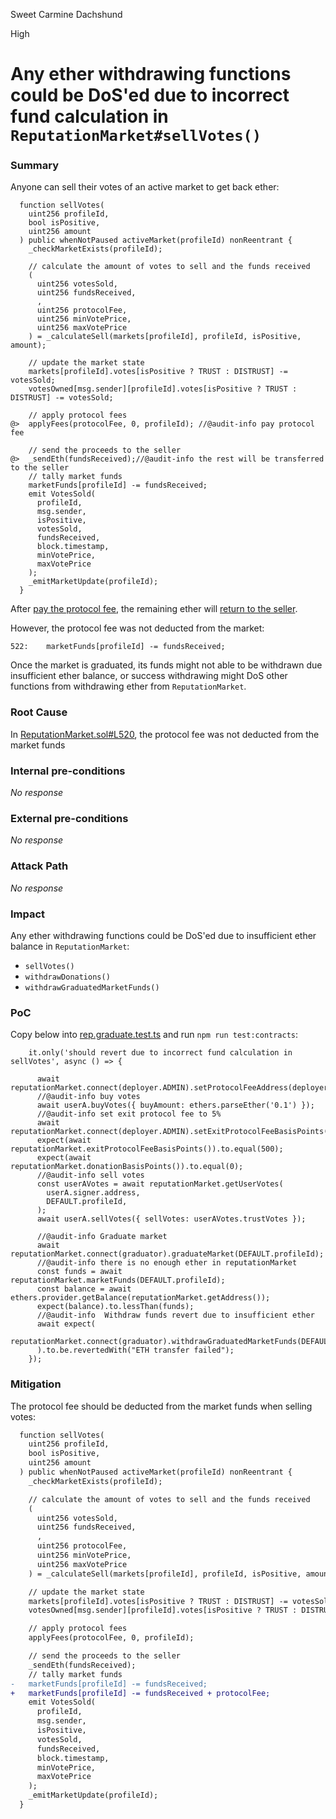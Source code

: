 Sweet Carmine Dachshund

High

# Any ether withdrawing functions could be DoS'ed due to incorrect fund calculation in `ReputationMarket#sellVotes()`

### Summary

Anyone can sell their votes of an active market to get back ether:
```solidity
  function sellVotes(
    uint256 profileId,
    bool isPositive,
    uint256 amount
  ) public whenNotPaused activeMarket(profileId) nonReentrant {
    _checkMarketExists(profileId);

    // calculate the amount of votes to sell and the funds received
    (
      uint256 votesSold,
      uint256 fundsReceived,
      ,
      uint256 protocolFee,
      uint256 minVotePrice,
      uint256 maxVotePrice
    ) = _calculateSell(markets[profileId], profileId, isPositive, amount);

    // update the market state
    markets[profileId].votes[isPositive ? TRUST : DISTRUST] -= votesSold;
    votesOwned[msg.sender][profileId].votes[isPositive ? TRUST : DISTRUST] -= votesSold;

    // apply protocol fees
@>  applyFees(protocolFee, 0, profileId); //@audit-info pay protocol fee

    // send the proceeds to the seller
@>  _sendEth(fundsReceived);//@audit-info the rest will be transferred to the seller
    // tally market funds
    marketFunds[profileId] -= fundsReceived;
    emit VotesSold(
      profileId,
      msg.sender,
      isPositive,
      votesSold,
      fundsReceived,
      block.timestamp,
      minVotePrice,
      maxVotePrice
    );
    _emitMarketUpdate(profileId);
  }
```
After [pay the protocol fee](https://github.com/sherlock-audit/2024-11-ethos-network-ii/blob/main/ethos/packages/contracts/contracts/ReputationMarket.sol#L517), the remaining ether will [return to the seller](https://github.com/sherlock-audit/2024-11-ethos-network-ii/blob/main/ethos/packages/contracts/contracts/ReputationMarket.sol#L520).

However, the protocol fee was not deducted from the market:
```solidity
522:    marketFunds[profileId] -= fundsReceived;
```
Once the market is graduated, its funds might not able to be withdrawn due insufficient ether balance, or success withdrawing might DoS other functions from withdrawing ether from `ReputationMarket`.

### Root Cause

In [ReputationMarket.sol#L520](https://github.com/sherlock-audit/2024-11-ethos-network-ii/blob/main/ethos/packages/contracts/contracts/ReputationMarket.sol#L520), the protocol fee was not deducted from the market funds

### Internal pre-conditions

_No response_

### External pre-conditions

_No response_

### Attack Path

_No response_

### Impact

Any ether withdrawing functions could be DoS'ed due to insufficient ether balance in `ReputationMarket`:
- `sellVotes()`
- `withdrawDonations()`
- `withdrawGraduatedMarketFunds()`

### PoC

Copy below into [rep.graduate.test.ts](https://github.com/sherlock-audit/2024-11-ethos-network-ii/blob/main/ethos/packages/contracts/test/reputationMarket/rep.graduate.test.ts) and run `npm run test:contracts`:
```solidity
    it.only('should revert due to incorrect fund calculation in sellVotes', async () => {
      
      await reputationMarket.connect(deployer.ADMIN).setProtocolFeeAddress(deployer.FEE_PROTOCOL_ACC);
      //@audit-info buy votes
      await userA.buyVotes({ buyAmount: ethers.parseEther('0.1') });
      //@audit-info set exit protocol fee to 5%
      await reputationMarket.connect(deployer.ADMIN).setExitProtocolFeeBasisPoints(500);
      expect(await reputationMarket.exitProtocolFeeBasisPoints()).to.equal(500);
      expect(await reputationMarket.donationBasisPoints()).to.equal(0);
      //@audit-info sell votes
      const userAVotes = await reputationMarket.getUserVotes(
        userA.signer.address,
        DEFAULT.profileId,
      );
      await userA.sellVotes({ sellVotes: userAVotes.trustVotes });

      //@audit-info Graduate market
      await reputationMarket.connect(graduator).graduateMarket(DEFAULT.profileId);
      //@audit-info there is no enough ether in reputationMarket
      const funds = await reputationMarket.marketFunds(DEFAULT.profileId);
      const balance = await ethers.provider.getBalance(reputationMarket.getAddress());
      expect(balance).to.lessThan(funds);
      //@audit-info  Withdraw funds revert due to insufficient ether
      await expect(
        reputationMarket.connect(graduator).withdrawGraduatedMarketFunds(DEFAULT.profileId),
      ).to.be.revertedWith("ETH transfer failed");
    });
```


### Mitigation

The protocol fee should be deducted from the market funds when selling votes:
```diff
  function sellVotes(
    uint256 profileId,
    bool isPositive,
    uint256 amount
  ) public whenNotPaused activeMarket(profileId) nonReentrant {
    _checkMarketExists(profileId);

    // calculate the amount of votes to sell and the funds received
    (
      uint256 votesSold,
      uint256 fundsReceived,
      ,
      uint256 protocolFee,
      uint256 minVotePrice,
      uint256 maxVotePrice
    ) = _calculateSell(markets[profileId], profileId, isPositive, amount);

    // update the market state
    markets[profileId].votes[isPositive ? TRUST : DISTRUST] -= votesSold;
    votesOwned[msg.sender][profileId].votes[isPositive ? TRUST : DISTRUST] -= votesSold;

    // apply protocol fees
    applyFees(protocolFee, 0, profileId);

    // send the proceeds to the seller
    _sendEth(fundsReceived);
    // tally market funds
-   marketFunds[profileId] -= fundsReceived;
+   marketFunds[profileId] -= fundsReceived + protocolFee;
    emit VotesSold(
      profileId,
      msg.sender,
      isPositive,
      votesSold,
      fundsReceived,
      block.timestamp,
      minVotePrice,
      maxVotePrice
    );
    _emitMarketUpdate(profileId);
  }
```